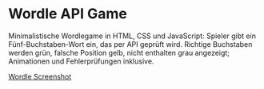 # Wordle API Game

Minimalistische Wordlegame in HTML, CSS und JavaScript: Spieler gibt ein Fünf-Buchstaben-Wort ein, das per API geprüft wird. Richtige Buchstaben werden grün, falsche Position gelb, nicht enthalten grau angezeigt; Animationen und Fehlerprüfungen inklusive.

[Wordle Screenshot]([https://example.com/dein-bild.png](https://i.imgflip.com/aaota3.gif))

